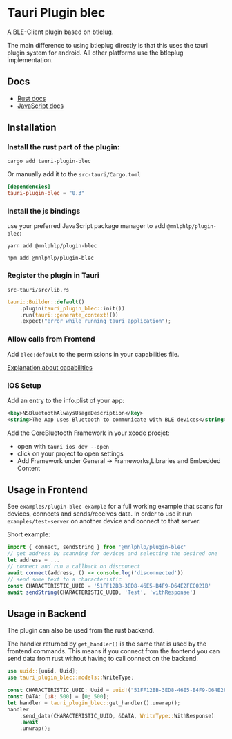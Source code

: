 # Tauri Plugin blec

A BLE-Client plugin based on [btlelug](https://github.com/deviceplug/btleplug).

The main difference to using btleplug directly is that this uses the tauri plugin system for android.
All other platforms use the btleplug implementation.

## Docs
- [Rust docs](https://docs.rs/crate/tauri-plugin-blec/latest)
- [JavaScript docs](https://mnlphlp.github.io/tauri-plugin-blec/)

## Installation
### Install the rust part of the plugin:
```
cargo add tauri-plugin-blec
```
Or manually add it to the `src-tauri/Cargo.toml`
```toml
[dependencies]
tauri-plugin-blec = "0.3"
```

### Install the js bindings
use your preferred JavaScript package manager to add `@mnlphlp/plugin-blec`:
```
yarn add @mnlphlp/plugin-blec
```
```
npm add @mnlphlp/plugin-blec
```

### Register the plugin in Tauri
`src-tauri/src/lib.rs`
```rs
tauri::Builder::default()
    .plugin(tauri_plugin_blec::init())
    .run(tauri::generate_context!())
    .expect("error while running tauri application");
```

### Allow calls from Frontend
Add `blec:default` to the permissions in your capabilities file.

[Explanation about capabilities](https://v2.tauri.app/security/capabilities/)

### IOS Setup
Add an entry to the info.plist of your app:
```xml
<key>NSBluetoothAlwaysUsageDescription</key>
<string>The App uses Bluetooth to communicate with BLE devices</string>
```

Add the CoreBluetooth Framework in your xcode procjet:
- open with `tauri ios dev --open`
- click on your project to open settings
- Add Framework under General -> Frameworks,Libraries and Embedded Content


## Usage in Frontend
See `examples/plugin-blec-example` for a full working example that scans for devices, connects and sends/receives data.
In order to use it run `examples/test-server` on another device and connect to that server.

Short example:
```ts
import { connect, sendString } from '@mnlphlp/plugin-blec'
// get address by scanning for devices and selecting the desired one
let address = ...
// connect and run a callback on disconnect
await connect(address, () => console.log('disconnected'))
// send some text to a characteristic
const CHARACTERISTIC_UUID = '51FF12BB-3ED8-46E5-B4F9-D64E2FEC021B'
await sendString(CHARACTERISTIC_UUID, 'Test', 'withResponse')
```

## Usage in Backend
The plugin can also be used from the rust backend.

The handler returned by `get_handler()` is the same that is used by the frontend commands.
This means if you connect from the frontend you can send data from rust without having to call connect on the backend.

```rs
use uuid::{uuid, Uuid};
use tauri_plugin_blec::models::WriteType;

const CHARACTERISTIC_UUID: Uuid = uuid!("51FF12BB-3ED8-46E5-B4F9-D64E2FEC021B");
const DATA: [u8; 500] = [0; 500];
let handler = tauri_plugin_blec::get_handler().unwrap();
handler
    .send_data(CHARACTERISTIC_UUID, &DATA, WriteType::WithResponse)
    .await
    .unwrap();
```

